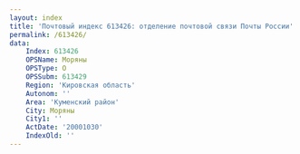 ```yaml
---
layout: index
title: 'Почтовый индекс 613426: отделение почтовой связи Почты России'
permalink: /613426/
data:
    Index: 613426
    OPSName: Моряны
    OPSType: О
    OPSSubm: 613429
    Region: 'Кировская область'
    Autonom: ''
    Area: 'Куменский район'
    City: Моряны
    City1: ''
    ActDate: '20001030'
    IndexOld: ''
---
```

